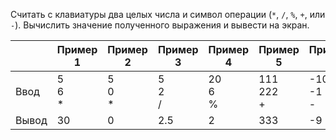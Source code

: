 Считать с клавиатуры два целых числа и символ операции (`*`, `/`, `%`, `+`, или `-`). Вычислить значение полученного выражения и вывести на экран.

|   | Пример 1  | Пример 2  | Пример 3  | Пример 4  | Пример 5  | Пример 6  |
|---|---|---|---|---|---|---|
| Ввод   |  5<br>6<br>\* | 5<br>0<br>\*  | 5<br>2<br>/  | 20<br>6<br>%  | 111<br>222<br>\+   | -10<br>-1<br>\-  |
| Вывод  | 30  | 0  | 2.5  | 2  | 333  | -9  |